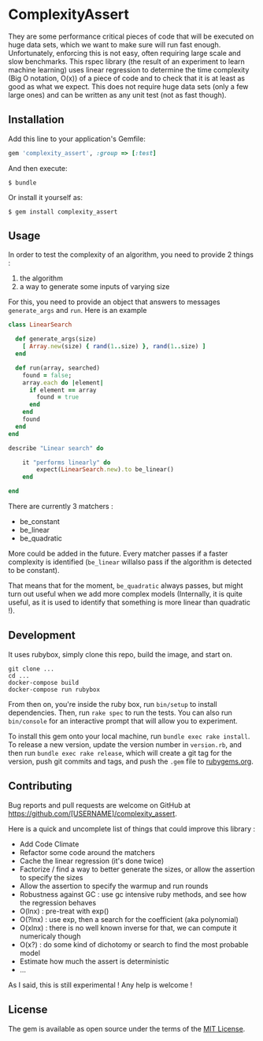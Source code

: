 # ComplexityAssert

They are some performance critical pieces of code that will be executed on huge data sets, which we want to make sure will run fast enough. Unfortunately, enforcing this is not easy, often requiring large scale and slow benchmarks. This rspec library (the result of an experiment to learn machine learning) uses linear regression to determine the time complexity (Big O notation, O(x)) of a piece of code and to check that it is at least as good as what we expect. This does not require huge data sets (only a few large ones) and can be written as any unit test (not as fast though).

## Installation

Add this line to your application's Gemfile:

```ruby
gem 'complexity_assert', :group => [:test]
```

And then execute:

    $ bundle

Or install it yourself as:

    $ gem install complexity_assert

## Usage

In order to test the complexity of an algorithm, you need to provide 2 things :

1. the algorithm
2. a way to generate some inputs of varying size

For this, you need to provide an object that answers to messages `generate_args` and `run`. Here is an example

``` ruby
class LinearSearch

  def generate_args(size)
    [ Array.new(size) { rand(1..size) }, rand(1..size) ]
  end

  def run(array, searched)
    found = false;
    array.each do |element|
      if element == array
        found = true
      end
    end
    found
  end
end

describe "Linear search" do

    it "performs linearly" do
        expect(LinearSearch.new).to be_linear()
    end

end
```

There are currently 3 matchers :

* be_constant
* be_linear
* be_quadratic

More could be added in the future. Every matcher passes if a faster complexity is identified (`be_linear` willalso pass if the algorithm is detected to be constant).

That means that for the moment, `be_quadratic` always passes, but might turn out useful when we add more complex models (Internally, it is quite useful, as it is used to identify that something is more linear than quadratic !).

## Development

It uses rubybox, simply clone this repo, build the image, and start on.

```
git clone ...
cd ...
docker-compose build
docker-compose run rubybox
```

From then on, you're inside the ruby box, run `bin/setup` to install dependencies. Then, run `rake spec` to run the tests. You can also run `bin/console` for an interactive prompt that will allow you to experiment.

To install this gem onto your local machine, run `bundle exec rake install`. To release a new version, update the version number in `version.rb`, and then run `bundle exec rake release`, which will create a git tag for the version, push git commits and tags, and push the `.gem` file to [rubygems.org](https://rubygems.org).

## Contributing

Bug reports and pull requests are welcome on GitHub at https://github.com/[USERNAME]/complexity_assert.

Here is a quick and uncomplete list of things that could improve this library :

* Add Code Climate
* Refactor some code around the matchers
* Cache the linear regression (it's done twice)
* Factorize / find a way to better generate the sizes, or allow the assertion to specify the sizes
* Allow the assertion to specify the warmup and run rounds
* Robustness against GC : use gc intensive ruby methods, and see how the regression behaves
* O(lnx) : pre-treat with exp()
* O(?lnx) : use exp, then a search for the coefficient (aka polynomial)
* O(xlnx) : there is no well known inverse for that, we can compute it numericaly though
* O(x?) : do some kind of dichotomy or search to find the most probable model
* Estimate how much the assert is deterministic
* ...

As I said, this is still experimental ! Any help is welcome !

## License

The gem is available as open source under the terms of the [MIT License](http://opensource.org/licenses/MIT).
